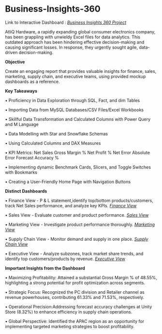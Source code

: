 # Business-Insights-360

Link to Interactive Dashboard :  _[Business Insights 360 Project](https://app.powerbi.com/view?r=eyJrIjoiZGExNDdiYjYtZmUxMS00OWYzLWJjY2MtMmRiNmFkZjM5MjE5IiwidCI6ImM2ZTU0OWIzLTVmNDUtNDAzMi1hYWU5LWQ0MjQ0ZGM1YjJjNCJ9)_ 


AtliQ Hardware, a rapidly expanding global consumer electronics company, has been grappling with unwieldy Excel files for data analytics. This outdated approach has been hindering effective decision-making and causing significant losses. In response, they urgently sought agile, data-driven decision-making.

**Objective**

Create an engaging report that provides valuable insights for finance, sales, marketing, supply chain, and executive teams, using provided mockup dashboards as a reference.

**Key Takeaways**

• Proficiency in Data Exploration through SQL, Fact, and dim Tables 

• Importing Data from MySQL Databases/CSV Files/Excel Workbooks 

• Skillful Data Transformation and Calculated Columns with Power Query and M Language

• Data Modelling with Star and Snowflake Schemas 

• Using Calculated Columns and DAX Measures

• KPI Metrics: Net Sales Gross Margin %  Net Profit %  Net Error Absolute Error  Forecast Accuracy %

• Implementing dynamic Benchmark Cards, Slicers, and Toggle Switches with Bookmarks

• Creating a User-Friendly Home Page with Navigation Buttons 

**Distinct Dashboards**

• Finance View - P & L statement,identify top/bottom products/customers, track Net Sales performance, and analyze key KPIs.  _[Finance View](https://github.com/SumanSariga/Business-Insights-360/blob/main/Finance%20View.png)_ 

• Sales View - Evaluate customer and product performance.  _[Sales View](https://github.com/SumanSariga/Business-Insights-360/blob/main/Sales%20View.png)_ 

• Marketing View - Investigate product performance thoroughly.  _[Marketing View](https://github.com/SumanSariga/Business-Insights-360/blob/main/Marketing%20View.png)_ 

• Supply Chain View - Monitor demand and supply in one place.  _[Supply Chain View](https://github.com/SumanSariga/Business-Insights-360/blob/main/Supply%20Chain%20View.png)_ 

• Executive View -  Analyze subzones, track market share trends, and identify top customers/products by revenue.  _[Executive View](https://github.com/SumanSariga/Business-Insights-360/blob/main/Executive%20View.png)_ 

**Important Insights from the Dashboard**

• Maximizing Profitability: Attained a substantial Gross Margin % of 48.55%, highlighting a strong potential for profit optimization across segments.

• Strategic Focus: Recognized the PC division and Retailer channel as revenue powerhouses, contributing 61.33% and 71.53%, respectively.

• Operational Precision:Addressing forecast accuracy challenges at Unity Store (8.32%) to enhance efficiency in supply chain operations.

• Global Perspective: Identified the APAC region as an opportunity for implementing targeted marketing strategies to boost profitability.
